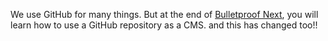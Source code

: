 We use GitHub for many things. But at the end of [Bulletproof Next](https://getstarted.sh/bulletproof-next), you will learn how to use a GitHub repository as a CMS.
and this has changed too!!